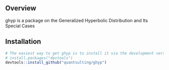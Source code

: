 
<!-- README.md is generated from README.Rmd. Please edit that file -->

## Overview

ghyp is a package on the Generalized Hyperbolic Distribution and Its
Special
Cases

## Installation

``` r
# The easiest way to get ghyp is to install it via the development version from GitHub:
# install.packages("devtools")
devtools::install_github("quantsulting/ghyp")
```
